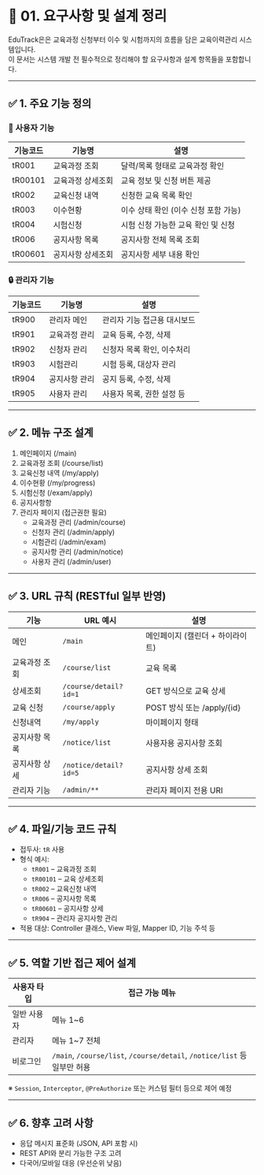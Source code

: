 # 📝 01. 요구사항 및 설계 정리

EduTrack은은 교육과정 신청부터 이수 및 시험까지의 흐름을 담은 교육이력관리 시스템입니다.  
이 문서는 시스템 개발 전 필수적으로 정리해야 할 요구사항과 설계 항목들을 포함합니다.

---

## ✅ 1. 주요 기능 정의

### 👤 사용자 기능
| 기능코드 | 기능명 | 설명 |
|----------|--------|------|
| tR001 | 교육과정 조회 | 달력/목록 형태로 교육과정 확인 |
| tR00101 | 교육과정 상세조회 | 교육 정보 및 신청 버튼 제공 |
| tR002 | 교육신청 내역 | 신청한 교육 목록 확인 |
| tR003 | 이수현황 | 이수 상태 확인 (이수 신청 포함 가능) |
| tR004 | 시험신청 | 시험 신청 가능한 교육 확인 및 신청 |
| tR006 | 공지사항 목록 | 공지사항 전체 목록 조회 |
| tR00601 | 공지사항 상세조회 | 공지사항 세부 내용 확인 |

### 🔒 관리자 기능
| 기능코드 | 기능명 | 설명 |
|----------|--------|------|
| tR900 | 관리자 메인 | 관리자 기능 접근용 대시보드 |
| tR901 | 교육과정 관리 | 교육 등록, 수정, 삭제 |
| tR902 | 신청자 관리 | 신청자 목록 확인, 이수처리 |
| tR903 | 시험관리 | 시험 등록, 대상자 관리 |
| tR904 | 공지사항 관리 | 공지 등록, 수정, 삭제 |
| tR905 | 사용자 관리 | 사용자 목록, 권한 설정 등 |

---

## ✅ 2. 메뉴 구조 설계

1. 메인페이지 (/main)
2. 교육과정 조회 (/course/list)
3. 교육신청 내역 (/my/apply)
4. 이수현황 (/my/progress)
5. 시험신청 (/exam/apply)
6. 공지사항항
7. 관리자 페이지 (접근권한 필요) 
   - 교육과정 관리 (/admin/course) 
   - 신청자 관리 (/admin/apply) 
   - 시험관리 (/admin/exam) 
   - 공지사항 관리 (/admin/notice) 
   - 사용자 관리 (/admin/user)



---

## ✅ 3. URL 규칙 (RESTful 일부 반영)

| 기능 | URL 예시 | 설명 |
|------|----------|------|
| 메인 | `/main` | 메인페이지 (캘린더 + 하이라이트) |
| 교육과정 조회 | `/course/list` | 교육 목록 |
| 상세조회 | `/course/detail?id=1` | GET 방식으로 교육 상세 |
| 교육 신청 | `/course/apply` | POST 방식 또는 /apply/{id} |
| 신청내역 | `/my/apply` | 마이페이지 형태 |
| 공지사항 목록 | `/notice/list` | 사용자용 공지사항 조회 |
| 공지사항 상세 | `/notice/detail?id=5` | 공지사항 상세 조회 |
| 관리자 기능 | `/admin/**` | 관리자 페이지 전용 URI |

---

## ✅ 4. 파일/기능 코드 규칙

- 접두사: `tR` 사용
- 형식 예시:
  - `tR001` – 교육과정 조회
  - `tR00101` – 교육 상세조회
  - `tR002` – 교육신청 내역
  - `tR006` – 공지사항 목록
  - `tR00601` – 공지사항 상세
  - `tR904` – 관리자 공지사항 관리
- 적용 대상: Controller 클래스, View 파일, Mapper ID, 기능 주석 등

---

## ✅ 5. 역할 기반 접근 제어 설계

| 사용자 타입 | 접근 가능 메뉴 |
|-------------|----------------|
| 일반 사용자 | 메뉴 1~6 |
| 관리자 | 메뉴 1~7 전체 |
| 비로그인 | `/main`, `/course/list`, `/course/detail`, `/notice/list` 등 일부만 허용 |

※ `Session`, `Interceptor`, `@PreAuthorize` 또는 커스텀 필터 등으로 제어 예정

---

## ✅ 6. 향후 고려 사항

- 응답 메시지 표준화 (JSON, API 포함 시)
- REST API와 분리 가능한 구조 고려
- 다국어/모바일 대응 (우선순위 낮음)
